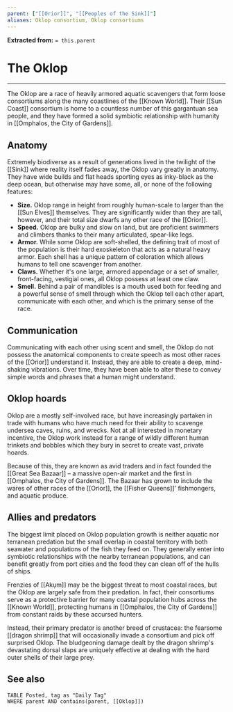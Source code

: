 ```yaml
---
parent: ["[[Orior]]", "[[Peoples of the Sink]]"]
aliases: Oklop consortium, Oklop consortiums
---
```

**Extracted from:** `= this.parent`
# The Oklop

---

The Oklop are a race of heavily armored aquatic scavengers that form loose consortiums along the many coastlines of the [[Known World]]. Their [[Sun Coast]] consortium is home to a countless number of this gargantuan sea people, and they have formed a solid symbiotic relationship with humanity in [[Omphalos, the City of Gardens]].

## Anatomy

Extremely biodiverse as a result of generations lived in the twilight of the [[Sink]] where reality itself fades away, the Oklop vary greatly in anatomy. They have wide builds and flat heads sporting eyes as inky-black as the deep ocean, but otherwise may have some, all, or none of the following features:

- **Size.** Oklop range in height from roughly human-scale to larger than the [[Sun Elves]] themselves. They are significantly wider than they are tall, however, and their total size dwarfs any other race of the [[Orior]].
- **Speed.** Oklop are bulky and slow on land, but are proficient swimmers and climbers thanks to their many articulated, spear-like legs.
- **Armor.** While some Oklop are soft-shelled, the defining trait of most of the population is their hard exoskeleton that acts as a natural heavy armor. Each shell has a unique pattern of coloration which allows humans to tell one scavenger from another.
- **Claws.** Whether it's one large, armored appendage or a set of smaller, front-facing, vestigial ones, all Oklop possess at least one claw.
- **Smell.** Behind a pair of mandibles is a mouth used both for feeding and a powerful sense of smell through which the Oklop tell each other apart, communicate with each other, and which is the primary sense of the race.

## Communication

Communicating with each other using scent and smell, the Oklop do not possess the anatomical components to create speech as most other races of the [[Orior]] understand it. Instead, they are able to create a deep, mind-shaking vibrations. Over time, they have been able to alter these to convey simple words and phrases that a human might understand.

## Oklop hoards

Oklop are a mostly self-involved race, but have increasingly partaken in trade with humans who have much need for their ability to scavenge undersea caves, ruins, and wrecks. Not at all interested in monetary incentive, the Oklop work instead for a range of wildly different human trinkets and bobbles which they bury in secret to create vast, private hoards.

Because of this, they are known as avid traders and in fact founded the [[Great Sea Bazaar]] – a massive open-air market and the first in [[Omphalos, the City of Gardens]]. The Bazaar has grown to include the wares of other races of the [[Orior]], the [[Fisher Queens]]' fishmongers, and aquatic produce.

## Allies and predators

The biggest limit placed on Oklop population growth is neither aquatic nor terranean predation but the small overlap in coastal territory with both seawater and populations of the fish they feed on. They generally enter into symbiotic relationships with the nearby terranean populations, and can benefit greatly from port cities and the food they can clean off of the hulls of ships.

Frenzies of [[Akụm]] may be the biggest threat to most coastal races, but the Oklop are largely safe from their predation. In fact, their consortiums serve as a protective barrier for many coastal population hubs across the [[Known World]], protecting humans in [[Omphalos, the City of Gardens]] from constant raids by these accursed hunters.

Instead, their primary predator is another breed of crustacea: the fearsome [[dragon shrimp]] that will occasionally invade a consortium and pick off surprised Oklop. The bludgeoning damage dealt by the dragon shrimp's devastating dorsal slaps are uniquely effective at dealing with the hard outer shells of their large prey.

## See also
```dataview
TABLE Posted, tag as "Daily Tag"
WHERE parent AND contains(parent, [[Oklop]])
```
